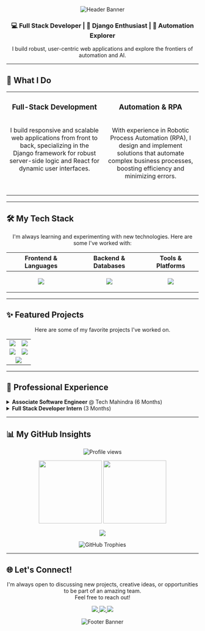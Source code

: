 <p align="center">
  <img src="https://capsule-render.vercel.app/api?type=waving&color=8A2BE2&height=200&section=header&text=Hi%20👋,%20I'm%20Jaya%20Kishore!&fontSize=32&fontColor=ffffff&animation=fadeIn&fontAlignY=40" alt="Header Banner"/>
</p>

<div align="center">
 <h3>💻 Full Stack Developer | 🚀 Django Enthusiast | 🤖 Automation Explorer</h3>
 <p>I build robust, user-centric web applications and explore the frontiers of automation and AI.</p>
</div>

---

## 🚀 What I Do

<table width="100%">
  <tr>
    <td width="50%" valign="top">
      <h3 align="center">Full-Stack Development</h3>
      <p align="center">
        <br />
        I build responsive and scalable web applications from front to back, specializing in the Django framework for robust server-side logic and React for dynamic user interfaces.
        <br />
        <br />
      </p>
    </td>
    <td width="50%" valign="top">
      <h3 align="center">Automation & RPA</h3>
      <p align="center">
        <br />
        With experience in Robotic Process Automation (RPA), I design and implement solutions that automate complex business processes, boosting efficiency and minimizing errors.
        <br />
        <br />
      </p>
    </td>
  </tr>
</table>

---

## 🛠️ My Tech Stack
<p align="center">I'm always learning and experimenting with new technologies. Here are some I've worked with:</p>

<div align="center">

| Frontend & Languages | Backend & Databases | Tools & Platforms |
|---|---|---|
| <p align="center"> <img src="https://skillicons.dev/icons?i=html,css,js,react,python,cpp,c&theme=dark" /></p> | <p align="center"> <img src="https://skillicons.dev/icons?i=django,mysql,sqlite,postgres&theme=dark" /></p> | <p align="center"> <img src="https://skillicons.dev/icons?i=git,github,vscode,postman,docker,linux&theme=dark" /></p> |

</div>

---

## ✨ Featured Projects
<p align="center">Here are some of my favorite projects I've worked on.</p>

<div align="center">
  <table>
    <tr>
      <td width="50%">
        <a href="https://github.com/Kishore-83096/Zylo">
          <img src="https://github-readme-stats.vercel.app/api/pin/?username=Kishore-83096&repo=Zylo&theme=tokyonight&hide_border=true" />
        </a>
      </td>
      <td width="50%">
        <a href="https://github.com/Kishore-83096/Sign-Language-Recognition">
          <img src="https://github-readme-stats.vercel.app/api/pin/?username=Kishore-83096&repo=Sign-Language-Recognition&theme=tokyonight&hide_border=true" />
        </a>
      </td>
    </tr>
    <tr>
      <td width="50%">
        <a href="https://github.com/Kishore-83096/react-django_OA_project">
          <img src="https://github-readme-stats.vercel.app/api/pin/?username=Kishore-83096&repo=react-django_OA_project&theme=tokyonight&hide_border=true" />
        </a>
      </td>
      <td width="50%">
        <a href="https://github.com/Kishore-83096/Supermarket-Billing-Inventory-Management-System-Python-Tkinter-">
          <img src="https://github-readme-stats.vercel.app/api/pin/?username=Kishore-83096&repo=Supermarket-Billing-Inventory-Management-System-Python-Tkinter-&theme=tokyonight&hide_border=true" />
        </a>
      </td>
    </tr>
    <tr>
      <td colspan="2" align="center">
        <a href="https://github.com/Kishore-83096/basic-python-atm-simulator">
          <img src="https://github-readme-stats.vercel.app/api/pin/?username=Kishore-83096&repo=basic-python-atm-simulator&theme=tokyonight&hide_border=true" />
        </a>
      </td>
    </tr>
  </table>
</div>

---

## 💼 Professional Experience

<details>
 <summary><strong>Associate Software Engineer</strong> @ Tech Mahindra (6 Months)</summary>
 <ul>
   <li>⚡ Automated complex business processes using RPA, significantly improving operational efficiency and reducing manual errors.</li>
   <li>🤝 Collaborated within an Agile framework to analyze requirements, design robust automation workflows, and deploy production-ready solutions.</li>
 </ul>
</details>

<details>
 <summary><strong>Full Stack Developer Intern</strong> (3 Months)</summary>
 <ul>
   <li>⚡ Gained hands-on experience building and maintaining web applications from concept to deployment.</li>
   <li>💻 Worked extensively with Django, Python, JavaScript, and MySQL to implement core features, resolve bugs, and contribute to the product roadmap.</li>
 </ul>
</details>

---

## 📊 My GitHub Insights

<p align="center">
  <img src="https://komarev.com/ghpvc/?username=Kishore-83096&label=Profile%20Views&color=blueviolet&style=flat-square" alt="Profile views"/>
</p>
<p align="center">
  <img src="https://github-readme-stats.vercel.app/api?username=Kishore-83096&show_icons=true&theme=tokyonight&hide_border=true&count_private=true" height="165"/>
  <img src="https://github-readme-streak-stats.herokuapp.com/?user=Kishore-83096&theme=tokyonight&hide_border=true" height="165"/>
</p>
<p align="center">
  <img src="https://github-readme-stats.vercel.app/api/top-langs/?username=Kishore-83096&layout=compact&theme=tokyonight&hide_border=true" />
</p>
<p align="center">
  <img src="https://github-profile-trophy.vercel.app/?username=Kishore-83096&theme=tokyonight&row=1&column=7&margin-w=15&margin-h=15" alt="GitHub Trophies" />
</p>

---

## 🌐 Let's Connect!
<p align="center">
  I'm always open to discussing new projects, creative ideas, or opportunities to be part of an amazing team. <br/> Feel free to reach out!
</p>
<p align="center">
  <a href="mailto:kishore.siripurapu1484@gmail.com">
    <img src="https://img.shields.io/badge/Email-D14836?style=for-the-badge&logo=gmail&logoColor=white"/>
  </a>
  <a href="https://github.com/Kishore-83096">
    <img src="https://img.shields.io/badge/GitHub-181717?style=for-the-badge&logo=github&logoColor=white"/>
  </a>
  <a href="https://www.linkedin.com/in/kishore1484">
    <img src="https://img.shields.io/badge/LinkedIn-0077B5?style=for-the-badge&logo=linkedin&logoColor=white"/>
  </a>
</p>

<p align="center">
  <img src="https://capsule-render.vercel.app/api?type=waving&color=8A2BE2&height=120&section=footer" alt="Footer Banner"/>
</p>
